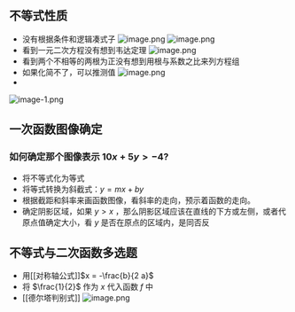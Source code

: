 ## 不等式性质
- 没有根据条件和逻辑凑式子
![image.png](https://s1.vika.cn/space/2024/06/08/edd9271eed6b4e9d9d94b53df82b9d34)
![image.png](https://s1.vika.cn/space/2024/06/08/4651b86956ad4339b00ccc558ec9bb15)
- 看到一元二次方程没有想到韦达定理
![image.png](https://s1.vika.cn/space/2024/06/08/d77bb8ed6d124a0ca92911a677add726)
- 看到两个不相等的两根为正没有想到用根与系数之比来列方程组
- 如果化简不了，可以推测值
![image.png](https://s1.vika.cn/space/2024/06/12/11883e80f03c4a5ebd6ecd464957b946)
- 
![image-1.png](https://s1.vika.cn/space/2024/06/12/239fe9097b8c4e26a726a04185da99e0)
## 一次函数图像确定
### 如何确定那个图像表示 $10x+5y>-4$?
- 将不等式化为等式
- 将等式转换为斜截式：$y=mx+by$
- 根据截距和斜率来画函数图像，看斜率的走向，预示着函数的走向。
- 确定阴影区域，如果 $y>x$ ，那么阴影区域应该在直线的下方或左侧，或者代原点值确定大小，看 $y$ 是否在原点的区域内，是同否反
## 不等式与二次函数多选题
- 用[[对称轴公式]]$x = -\frac{b}{2 a}$
- 将 $\frac{1}{2}$ 作为 $x$ 代入函数 $f$ 中
- [[德尔塔判别式]]
![image.png](https://s1.vika.cn/space/2024/06/13/a18cb5d2833248c1bd43a32055e42e0e)

